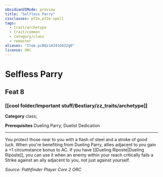 ```yaml
---
obsidianUIMode: preview
title: "Selfless Parry"
cssclasses: pf2e,pf2e-spell
tags:
  - trait/archetype
  - trait/common
  - category/class
  - remaster
aliases: "Item.pcBQziHJ41O432g0"
license: ORC
---
```

# Selfless Parry
## Feat 8
### [[cool folder/Important stuff/Bestiary/zz_traits/archetype]]

**Category** class; 



**Prerequisites** Dueling Parry; Duelist Dedication
* * *
You protect those near to you with a flash of steel and a stroke of good luck. When you're benefiting from Dueling Parry, allies adjacent to you gain a +1 circumstance bonus to AC. If you have [[Dueling Riposte|Dueling Riposte]], you can use it when an enemy within your reach critically fails a Strike against an ally adjacent to you, not just against yourself.

*Source: Pathfinder Player Core 2*
*ORC*
